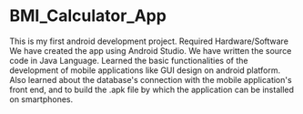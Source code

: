 # BMI_Calculator_App
This is my first android development project.
Required Hardware/Software We have created the app using Android Studio. We have written the source code in Java Language.
Learned the basic functionalities of the development of mobile applications like GUI design on android platform. Also learned about the database's connection with the mobile application's front end, and to build the .apk file by which the application can be installed on smartphones.
